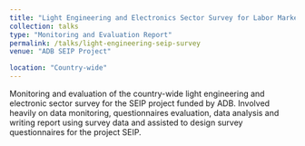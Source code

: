 ```yaml
---
title: "Light Engineering and Electronics Sector Survey for Labor Market Study for SEIP"
collection: talks
type: "Monitoring and Evaluation Report"
permalink: /talks/light-engineering-seip-survey
venue: "ADB SEIP Project"

location: "Country-wide"
---
```


Monitoring and evaluation of the country-wide light engineering and electronic sector survey for
 the SEIP project funded by ADB. Involved heavily on data monitoring, questionnaires evaluation,
 data analysis and writing report using survey data and assisted to design survey questionnaires for the
 project SEIP.
